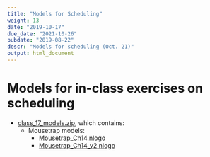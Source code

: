 ```yaml
---
title: "Models for Scheduling"
weight: 13
date: "2019-10-17"
due_date: "2021-10-26"
pubdate: "2019-08-22"
descr: "Models for scheduling (Oct. 21)"
output: html_document
---
```

# Models for in-class exercises on scheduling

* [class_17_models.zip](/models/class_17/class_17_models.zip), which contains:
  * Mousetrap models:
    * [Mousetrap_Ch14.nlogo](/models/class_17/Mousetrap_Ch14.nlogo)
    * [Mousetrap_Ch14_v2.nlogo](/models/class_17/Mousetrap_Ch14_v2.nlogo)

<!--    
  * Breeding Synchrony:
    * [Ch_23_4_breeding_synchrony.nlogo](/models/class_23/Ch_23_4_breeding_synchrony.nlogo)
-->
